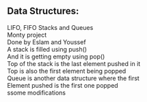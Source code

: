 ## Data Structures:

LIFO, FIFO Stacks and Queues<br>
Monty project<br>
Done by Eslam and Youssef<br>
A stack is filled using push()<br>
And it is getting empty using pop()<br>
Top of the stack is the last element pushed in it<br>
Top is also the first element being popped<br>
Queue is another data structure where the first<br>
Element pushed is the first one popped<br>
ssome modifications<br>
